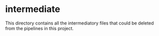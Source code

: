 # intermediate

This directory contains all the intermediatory files that could be deleted from the pipelines in this project.
